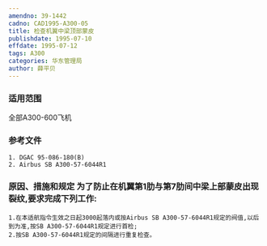 ```yaml
---
amendno: 39-1442  
cadno: CAD1995-A300-05  
title: 检查机翼中梁顶部蒙皮  
publishdate: 1995-07-10  
effdate: 1995-07-12  
tags: A300  
categories: 华东管理局  
author: 薛平贝  
---
```

  
### 适用范围  
全部A300-600飞机  
  
<!--more-->  
### 参考文件  
    1. DGAC 95-086-180(B)  
    2. Airbus SB A300-57-6044R1  
  
### 原因、措施和规定     为了防止在机翼第1肋与第7肋间中梁上部蒙皮出现裂纹,要求完成下列工作:  
    1.在本适航指令生效之日起3000起落内或按Airbus SB A300-57-6044R1规定的阀值,以后到为准,按SB A300-57-6044R1规定进行首检;  
    2.按SB A300-57-6044R1规定的间隔进行重复检查。  
